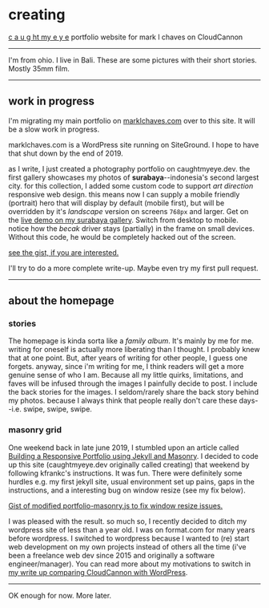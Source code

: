 # creating
[c a u g ht my e y e](https://caughtmyeye.dev) portfolio website for mark l chaves on CloudCannon

---

I'm from ohio. I live in Bali. These are some pictures with their short stories. Mostly 35mm film.

---

## work in progress

I'm migrating my main portfolio on [marklchaves.com](https://marklchaves.com) over to this site. It will be a slow work in progress. 

marklchaves.com is a WordPress site running on SiteGround. I hope to have that shut down by the end of 2019.

as I write, I just created a photography portfolio on caughtmyeye.dev. the first gallery showcases my photos of **surabaya**--indonesia's second largest city. for this collection, I added some custom code to support _art direction_ responsive web design. this means now I can supply a mobile friendly (portrait) hero that will display by default (mobile first), but will be overridden by it's _landscape_ version on screens `768px` and larger. Get on the [live demo on my surabaya gallery](https://caughtmyeye.dev/photography/surabaya/). Switch from desktop to mobile. notice how the _becak_ driver stays (partially) in the frame on small devices. Without this code, he would be completely hacked out of the screen.

[see the gist, if you are interested.](https://gist.github.com/marklchaves/589cf392b5076d46b5fc0037bff7e74e)

I'll try to do a more complete write-up. Maybe even try my first pull request.

---

## about the homepage

### stories

The homepage is kinda sorta like a _family album_. It's mainly by me for me. writing for oneself is actually more liberating than I thought. I probably knew that at one point. But, after years of writing for other people, I guess one forgets. anyway, since i'm writing for me, I think readers will get a more genuine sense of who I am. Because all my little quirks, limitations, and faves will be infused through the images I painfully decide to post. I include the back stories for the images. I seldom/rarely share the back story behind my photos. because I always think that people really don't care these days--i.e. swipe, swipe, swipe.

### masonry grid

One weekend back in late june 2019, I stumbled upon an article called [Building a Responsive Portfolio using Jekyll and Masonry](https://kfrankc.com/posts/2019/03/07/jekyll-masonry#result). I decided to code up this site (caughtmyeye.dev originally called creating) that weekend by following kfrankc's instructions. It was fun. There were definitely some hurdles e.g. my first jekyll site, usual environment set up pains, gaps in the instructions, and a interesting bug on window resize (see my fix below).

[Gist of modified portfolio-masonry.js to fix window resize issues.](https://gist.github.com/marklchaves/bbd7f88032c67582774fe4f6343f6ff4)

I was pleased with the result. so much so, I recently decided to ditch my wordpress site of less than a year old. I was on format.com for many years before wordpress. I switched to wordpress because I wanted to (re) start web development on my own projects instead of others all the time (i've been a freelance web dev since 2015 and originally a software engineer/manager). You can read more about my motivations to switch in [my write up comparing CloudCannon with WordPress](https://medium.com/@marklchaves/cloudcannon-versus-wordpress-e0ff63fdb4c0).

---

OK enough for now. More later.
